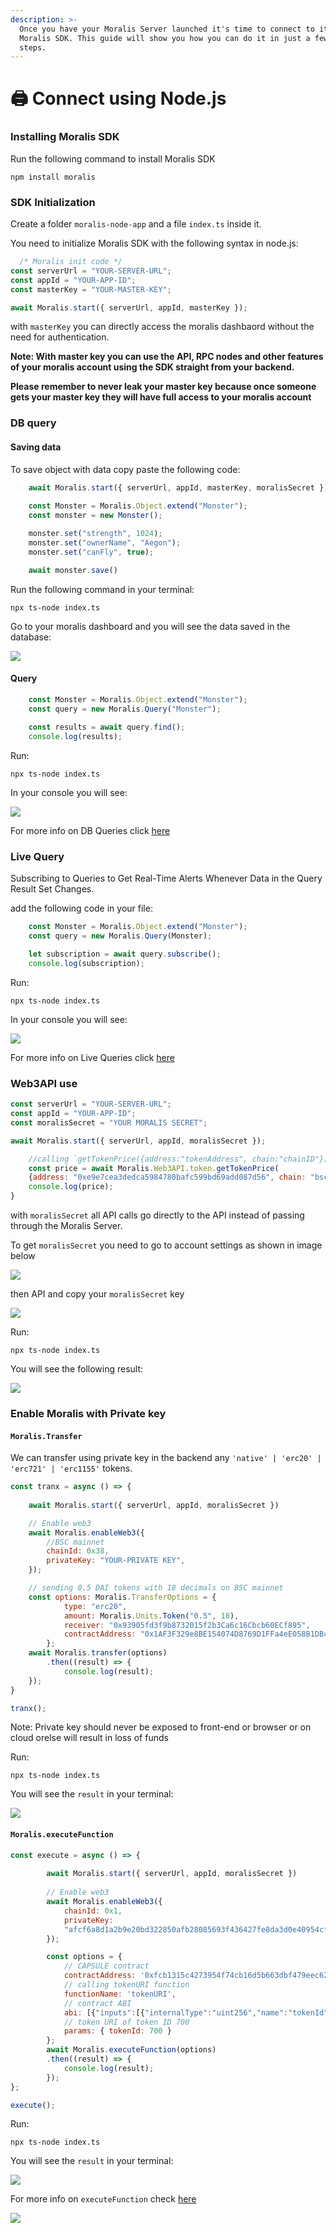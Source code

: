 ```yaml
---
description: >-
  Once you have your Moralis Server launched it's time to connect to it via the
  Moralis SDK. This guide will show you how you can do it in just a few easy
  steps.
---
```


# 🖨 Connect using Node.js

### Installing Moralis SDK

Run the following command to install Moralis SDK

```
npm install moralis
```

### SDK Initialization

Create a folder `moralis-node-app` and a file `index.ts` inside it.

You need to initialize Moralis SDK with the following syntax in node.js:

```javascript
  /* Moralis init code */
const serverUrl = "YOUR-SERVER-URL";
const appId = "YOUR-APP-ID";
const masterKey = "YOUR-MASTER-KEY";

await Moralis.start({ serverUrl, appId, masterKey });

```
with `masterKey` you can directly access the moralis dashbaord without the need for authentication.

**Note: With master key you can use the API, RPC nodes and other features of your moralis account using the SDK straight from your backend.**

**Please remember to never leak your master key because once someone gets your master key they will have full access to your moralis account**

### DB query

#### Saving data

To save object with data copy paste the following code:

```javascript
    await Moralis.start({ serverUrl, appId, masterKey, moralisSecret })
    
    const Monster = Moralis.Object.extend("Monster");
    const monster = new Monster();

    monster.set("strength", 1024);
    monster.set("ownerName", "Aegon");
    monster.set("canFly", true);

    await monster.save()
```

Run the following command in your terminal:

```
npx ts-node index.ts
```

Go to your moralis dashboard and you will see the data saved in the database:

![](<images/node1.png>)


#### Query

```javascript
    const Monster = Moralis.Object.extend("Monster");
    const query = new Moralis.Query("Monster");
    
    const results = await query.find();
    console.log(results);
```

Run:

```
npx ts-node index.ts
```

In your console you will see:

![](<images/node2.png>)

For more info on DB Queries click [here](https://docs.moralis.io/moralis-server/database/queries)

### Live Query

Subscribing to Queries to Get Real-Time Alerts Whenever Data in the Query Result Set Changes.

add the following code in your file:

```javascript
    const Monster = Moralis.Object.extend("Monster");
    const query = new Moralis.Query(Monster);

    let subscription = await query.subscribe();
    console.log(subscription);

```
Run:

```
npx ts-node index.ts
```

In your console you will see:

![](<images/node3.png>)

For more info on Live Queries click [here](https://docs.moralis.io/moralis-server/database/live-queries)


### Web3API use


```javascript
const serverUrl = "YOUR-SERVER-URL";
const appId = "YOUR-APP-ID";
const moralisSecret = "YOUR MORALIS SECRET";

await Moralis.start({ serverUrl, appId, moralisSecret });

    //calling `getTokenPrice({address:"tokenAddress", chain:"chainID"})` from web3API
    const price = await Moralis.Web3API.token.getTokenPrice(
    {address: "0xe9e7cea3dedca5984780bafc599bd69add087d56", chain: "bsc"})
    console.log(price);
}

```

with `moralisSecret` all API calls go directly to the API instead of passing through the Moralis Server.

To get `moralisSecret` you need to go to account settings as shown in image below

![](<images/moralisSecret1.png>)

then API and copy your `moralisSecret` key

![](<images/moralisSecret2.png>)

Run:

```
npx ts-node index.ts
```

You will see the following result:

![](<images/result1.png>)

### Enable Moralis with Private key

#### `Moralis.Transfer`

We can transfer using private key in the backend any `'native' | 'erc20' | 'erc721' | 'erc1155'` tokens.

```javascript
const tranx = async () => {
    
    await Moralis.start({ serverUrl, appId, moralisSecret })

    // Enable web3
    await Moralis.enableWeb3({
        //BSC mainnet
        chainId: 0x38,
        privateKey: "YOUR-PRIVATE KEY",
    });

    // sending 0.5 DAI tokens with 18 decimals on BSC mainnet
    const options: Moralis.TransferOptions = {
            type: "erc20", 
            amount: Moralis.Units.Token("0.5", 18),
            receiver: "0x93905fd3f9b8732015f2b3Ca6c16Cbcb60ECf895",
            contractAddress: "0x1AF3F329e8BE154074D8769D1FFa4eE058B1DBc3",
        };
    await Moralis.transfer(options)
        .then((result) => {
            console.log(result);
    });
}

tranx();
```

Note: Private key should never be exposed to front-end or browser or on cloud orelse will result in loss of funds

Run:

```
npx ts-node index.ts
```

You will see the `result` in your terminal:

![](<images/result3.png>)

#### `Moralis.executeFunction`

```javascript
const execute = async () => {
  
        await Moralis.start({ serverUrl, appId, moralisSecret })
        
        // Enable web3
        await Moralis.enableWeb3({
            chainId: 0x1,
            privateKey:
            "afcf6a8d1a2b9e20bd322850afb28085693f436427fe8da3d0e40954cfb2d0dc",
        });

        const options = {
            // CAPSULE contract
            contractAddress: '0xfcb1315c4273954f74cb16d5b663dbf479eec62e',
            // calling tokenURI function
            functionName: 'tokenURI',
            // contract ABI
            abi: [{"inputs":[{"internalType":"uint256","name":"tokenId","type":"uint256"}],"name":"tokenURI","outputs":[{"internalType":"string","name":"","type":"string"}],"stateMutability":"view","type":"function"}],
            // token URI of token ID 700
            params: { tokenId: 700 }
        };
        await Moralis.executeFunction(options)
        .then((result) => {
            console.log(result);
        });
};

execute();
```

Run:

```
npx ts-node index.ts
```


You will see the `result` in your terminal:

![](<images/result4.png>)

For more info on `executeFunction` check [here](https://docs.moralis.io/moralis-server/web3/web3#executefunction)


![](images/result1.png)

##

##
